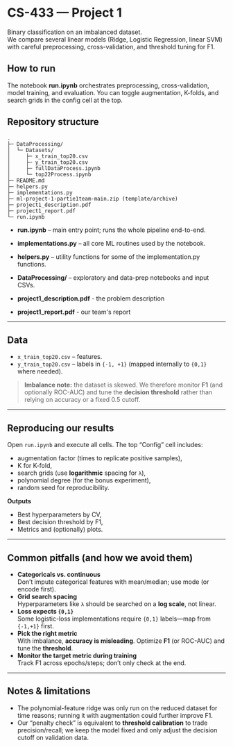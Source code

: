 # CS-433 — Project 1

Binary classification on an imbalanced dataset.  
We compare several linear models (Ridge, Logistic Regression, linear SVM) with careful preprocessing, cross-validation, and threshold tuning for F1.

## How to run ##
The notebook **run.ipynb** orchestrates preprocessing, cross-validation, model training, and evaluation. You can toggle augmentation, K-folds, and search grids in the config cell at the top.

## Repository structure

```
.
├─ DataProcessing/
│  └─ Datasets/
│     ├─ x_train_top20.csv
│     ├─ y_train_top20.csv
│     ├─ fullDataProcess.ipynb
│     └─ top22Process.ipynb
├─ README.md
├─ helpers.py
├─ implementations.py
├─ ml-project-1-partie1team-main.zip (template/archive)
├─ project1_description.pdf
├─ project1_report.pdf
└─ run.ipynb
```

- **run.ipynb** – main entry point; runs the whole pipeline end-to-end.  
- **implementations.py** – all core ML routines used by the notebook.  
- **helpers.py** – utility functions for some of the implementation.py functions.  
- **DataProcessing/** – exploratory and data-prep notebooks and input CSVs.

- **project1_description.pdf** - the problem description
- **project1_report.pdf** - our team's report 

---

## Data

- `x_train_top20.csv` – features.  
- `y_train_top20.csv` – labels in `{-1, +1}` (mapped internally to `{0,1}` where needed).

> **Imbalance note:** the dataset is skewed. We therefore monitor **F1** (and optionally ROC-AUC) and tune the **decision threshold** rather than relying on accuracy or a fixed 0.5 cutoff.

---

## Reproducing our results

Open `run.ipynb` and execute all cells. The top “Config” cell includes:
- augmentation factor (times to replicate positive samples),
- K for K-fold,
- search grids (use **logarithmic** spacing for `λ`),
- polynomial degree (for the bonus experiment),
- random seed for reproducibility.

**Outputs**
- Best hyperparameters by CV,
- Best decision threshold by F1,
- Metrics and (optionally) plots.

---

## Common pitfalls (and how we avoid them)

- **Categoricals vs. continuous**  
  Don’t impute categorical features with mean/median; use mode (or encode first).  
- **Grid search spacing**  
  Hyperparameters like `λ` should be searched on a **log scale**, not linear.  
- **Loss expects `{0,1}`**  
  Some logistic-loss implementations require `{0,1}` labels—map from `{-1,+1}` first.  
- **Pick the right metric**  
  With imbalance, **accuracy is misleading**. Optimize **F1** (or ROC-AUC) and tune the **threshold**.  
- **Monitor the target metric during training**  
  Track F1 across epochs/steps; don’t only check at the end.

---

## Notes & limitations
- The polynomial-feature ridge was only run on the reduced dataset for time reasons; running it with augmentation could further improve F1.
- Our “penalty check” is equivalent to **threshold calibration** to trade precision/recall; we keep the model fixed and only adjust the decision cutoff on validation data.
